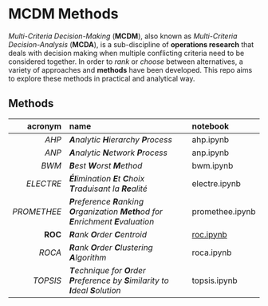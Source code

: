 # MCDM Methods

_Multi-Criteria Decision-Making_ (**MCDM**), also known as _Multi-Criteria Decision-Analysis_ (**MCDA**), is a sub-discipline of **operations research** that deals with decision making when multiple conflicting criteria need to be considered together. In order to _rank_ or _choose_ between alternatives, a variety of approaches and **methods** have been developed. This repo aims to explore these methods in practical and analytical way.

## Methods

|     acronym | name                                                                                       | notebook         |
| ----------: | :----------------------------------------------------------------------------------------- | :--------------- |
|       _AHP_ | _**A**nalytic **H**ierarchy **P**rocess_                                                   | ahp.ipynb        |
|       _ANP_ | _**A**nalytic **N**etwork **P**rocess_                                                     | anp.ipynb        |
|       _BWM_ | _**B**est **W**orst **M**ethod_                                                            | bwm.ipynb        |
|   _ELECTRE_ | _**Él**imination **E**t **C**hoix **T**raduisant la **Re**alité_                           | electre.ipynb    |
| _PROMETHEE_ | _**P**reference **R**anking **O**rganization **Meth**od for **E**nrichment **E**valuation_ | promethee.ipynb  |
|     **ROC** | _**R**ank **O**rder **C**entroid_                                                          | [roc.ipynb][roc] |
|      _ROCA_ | _**R**ank **O**rder **C**lustering **A**lgorithm_                                          | roca.ipynb       |
|    _TOPSIS_ | _**T**echnique for **O**rder **P**reference by **S**imilarity to **I**deal **S**olution_   | topsis.ipynb     |

[roc]: roc.ipynb "View the ROC method notebook"
